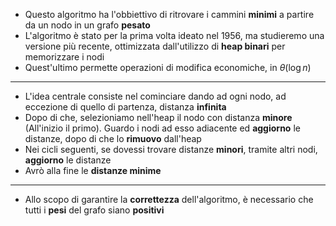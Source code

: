 * Questo algoritmo ha l'obbiettivo di ritrovare i cammini __minimi__ a partire da un nodo in un grafo __pesato__
* L'algoritmo è stato per la prima volta ideato nel 1956, ma studieremo una versione più recente, ottimizzata dall'utilizzo di __heap binari__ per memorizzare i nodi
* Quest'ultimo permette operazioni di modifica economiche, in $\theta(\log{n})$ 
---
* L'idea centrale consiste nel cominciare dando ad ogni nodo, ad eccezione di quello di partenza, distanza __infinita__
* Dopo di che, selezioniamo nell'heap il nodo con distanza __minore__ (All'inizio il primo). Guardo i nodi ad esso adiacente ed __aggiorno__ le distanze, dopo di che lo __rimuovo__ dall'heap
* Nei cicli seguenti, se dovessi trovare distanze __minori__, tramite altri nodi, __aggiorno__ le distanze
* Avrò alla fine le __distanze minime__
---
* Allo scopo di garantire la __correttezza__ dell'algoritmo, è necessario che tutti i __pesi__ del grafo siano __positivi__
